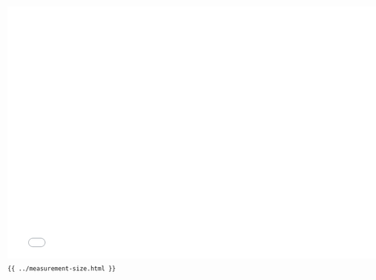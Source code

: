 <iframe src="../../measurement-size.html" width="770" height="500" frameBorder="0" seamless="seamless">
</iframe>

```html
{{ ../measurement-size.html }}
```